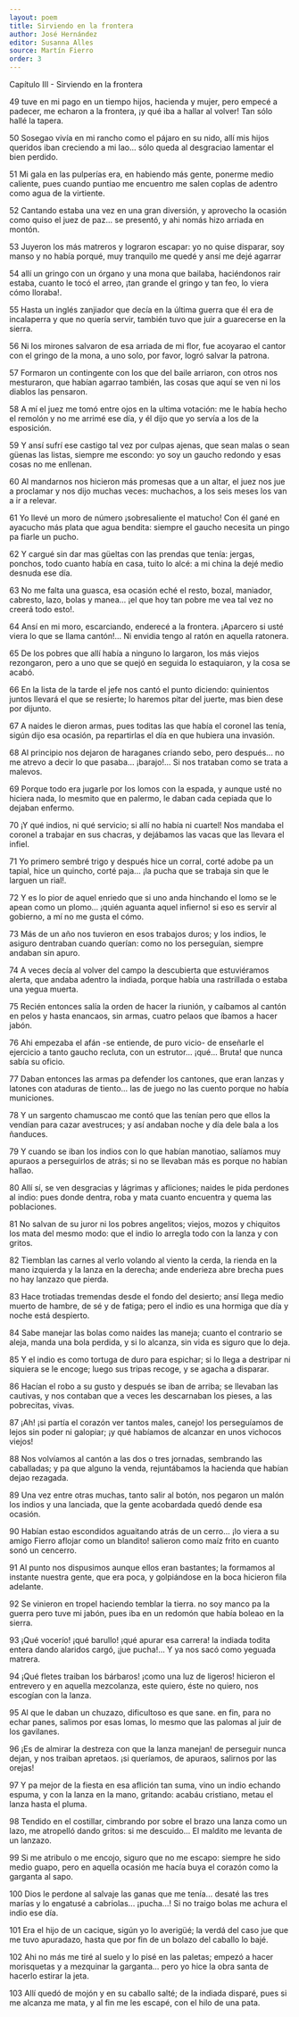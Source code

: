 ```yaml
---
layout: poem
title: Sirviendo en la frontera
author: José Hernández
editor: Susanna Alles
source: Martín Fierro
order: 3
---
```


Capítulo III - Sirviendo en la frontera

49
tuve en mi pago en un tiempo
hijos, hacienda y mujer,
pero empecé a padecer,
me echaron a la frontera,
¡y qué iba a hallar al volver!
Tan sólo hallé la tapera.

50
Sosegao vivía en mi rancho
como el pájaro en su nido,
allí mis hijos queridos
iban creciendo a mi lao...
sólo queda al desgraciao
lamentar el bien perdido.

51
Mi gala en las pulperías
era, en habiendo más gente,
ponerme medio caliente,
pues cuando puntiao me encuentro
me salen coplas de adentro
como agua de la virtiente.

52
Cantando estaba una vez
en una gran diversión,
y aprovecho la ocasión
como quiso el juez de paz...
se presentó, y ahi nomás
hizo arriada en montón.

53
Juyeron los más matreros
y lograron escapar:
yo no quise disparar,
soy manso y no había porqué,
muy tranquilo me quedé
y ansí me dejé agarrar

54
allí un gringo con un órgano
y una mona que bailaba,
haciéndonos rair estaba,
cuanto le tocó el arreo,
¡tan grande el gringo y tan feo,
lo viera cómo lloraba!.

55
Hasta un inglés zanjiador
que decía en la última guerra
que él era de incalaperra
y que no quería servir,
también tuvo que juir
a guarecerse en la sierra.

56
Ni los mirones salvaron
de esa arriada de mi flor,
fue acoyarao el cantor
con el gringo de la mona,
a uno solo, por favor,
logró salvar la patrona.

57
Formaron un contingente
con los que del baile arriaron,
con otros nos mesturaron,
que habían agarrao también,
las cosas que aquí se ven
ni los diablos las pensaron.

58
A mí el juez me tomó entre ojos
en la ultima votación:
me le había hecho el remolón
y no me arrimé ese día,
y él dijo que yo servía
a los de la esposición.

59
Y ansí sufrí ese castigo
tal vez por culpas ajenas,
que sean malas o sean güenas
las listas, siempre me escondo:
yo soy un gaucho redondo
y esas cosas no me enllenan.

60
Al mandarnos nos hicieron
más promesas que a un altar,
el juez nos jue a proclamar
y nos dijo muchas veces:
muchachos, a los seis meses
los van a ir a relevar.

61
Yo llevé un moro de número
¡sobresaliente el matucho!
Con él gané en ayacucho
más plata que agua bendita:
siempre el gaucho necesita
un pingo pa fiarle un pucho.

62
Y cargué sin dar mas güeltas
con las prendas que tenía:
jergas, ponchos, todo cuanto había
en casa, tuito lo alcé:
a mi china la dejé
medio desnuda ese día.

63
No me falta una guasca,
esa ocasión eché el resto,
bozal, maniador, cabresto,
lazo, bolas y manea...
¡el que hoy tan pobre me vea
tal vez no creerá todo esto!.

64
Ansí en mi moro, escarciando,
enderecé a la frontera.
¡Aparcero si usté viera
lo que se llama cantón!...
Ni envidia tengo al ratón
en aquella ratonera.

65
De los pobres que allí había
a ninguno lo largaron,
los más viejos rezongaron,
pero a uno que se quejó
en seguida lo estaquiaron,
y la cosa se acabó.

66
En la lista de la tarde
el jefe nos cantó el punto
diciendo: quinientos juntos
llevará el que se resierte;
lo haremos pitar del juerte,
mas bien dese por dijunto.

67
A naides le dieron armas,
pues toditas las que había
el coronel las tenía,
sigún dijo esa ocasión,
pa repartirlas el día
en que hubiera una invasión.

68
Al principio nos dejaron
de haraganes criando sebo,
pero después... no me atrevo
a decir lo que pasaba...
¡barajo!... Si nos trataban
como se trata a malevos.

69
Porque todo era jugarle
por los lomos con la espada,
y aunque usté no hiciera nada,
lo mesmito que en palermo,
le daban cada cepiada
que lo dejaban enfermo.

70
¡Y qué indios, ni qué servicio;
si allí no había ni cuartel!
Nos mandaba el coronel
a trabajar en sus chacras,
y dejábamos las vacas
que las llevara el infiel.

71
Yo primero sembré trigo
y después hice un corral,
corté adobe pa un tapial,
hice un quincho, corté paja...
¡la pucha que se trabaja
sin que le larguen un rial!.

72
Y es lo pior de aquel enriedo
que si uno anda hinchando el lomo
se le apean como un plomo...
¡quién aguanta aquel infierno!
si eso es servir al gobierno,
a mí no me gusta el cómo.

73
Más de un año nos tuvieron
en esos trabajos duros;
y los indios, le asiguro
dentraban cuando querían:
como no los perseguían,
siempre andaban sin apuro.

74
A veces decía al volver
del campo la descubierta
que estuviéramos alerta,
que andaba adentro la indiada,
porque había una rastrillada
o estaba una yegua muerta.

75
Recién entonces salía
la orden de hacer la riunión,
y caíbamos al cantón
en pelos y hasta enancaos,
sin armas, cuatro pelaos
que íbamos a hacer jabón.

76
Ahi empezaba el afán
-se entiende, de puro vicio-
de enseñarle el ejercicio
a tanto gaucho recluta,
con un estrutor... ¡qué... Bruta!
que nunca sabía su oficio.

77
Daban entonces las armas
pa defender los cantones,
que eran lanzas y latones
con ataduras de tiento...
las de juego no las cuento
porque no había municiones.

78
Y un sargento chamuscao
me contó que las tenían
pero que ellos la vendían
para cazar avestruces;
y así andaban noche y día
dele bala a los ñanduces.

79
Y cuando se iban los indios
con lo que habían manotiao,
salíamos muy apuraos
a perseguirlos de atrás;
si no se llevaban más
es porque no habían hallao.

80
Allí sí, se ven desgracias
y lágrimas y afliciones;
naides le pida perdones
al indio: pues donde dentra,
roba y mata cuanto encuentra
y quema las poblaciones.

81
No salvan de su juror
ni los pobres angelitos;
viejos, mozos y chiquitos
los mata del mesmo modo:
que el indio lo arregla todo
con la lanza y con gritos.

82
Tiemblan las carnes al verlo
volando al viento la cerda,
la rienda en la mano izquierda
y la lanza en la derecha;
ande enderieza abre brecha
pues no hay lanzazo que pierda.

83
Hace trotiadas tremendas
desde el fondo del desierto;
ansí llega medio muerto
de hambre, de sé y de fatiga;
pero el indio es una hormiga
que día y noche está despierto.

84
Sabe manejar las bolas
como naides las maneja;
cuanto el contrario se aleja,
manda una bola perdida,
y si lo alcanza, sin vida
es siguro que lo deja.

85
Y el indio es como tortuga
de duro para espichar;
si lo llega a destripar
ni siquiera se le encoge;
luego sus tripas recoge,
y se agacha a disparar.

86
Hacían el robo a su gusto
y después se iban de arriba;
se llevaban las cautivas,
y nos contaban que a veces
les descarnaban los pieses,
a las pobrecitas, vivas.

87
¡Ah! ¡si partía el corazón
ver tantos males, canejo!
los perseguíamos de lejos
sin poder ni galopiar;
¡y qué habíamos de alcanzar
en unos vichocos viejos!

88
Nos volvíamos al cantón
a las dos o tres jornadas,
sembrando las caballadas;
y pa que alguno la venda,
rejuntábamos la hacienda
que habían dejao rezagada.

89
Una vez entre otras muchas,
tanto salir al botón,
nos pegaron un malón
los indios y una lanciada,
que la gente acobardada
quedó dende esa ocasión.

90
Habían estao escondidos
aguaitando atrás de un cerro...
¡lo viera a su amigo Fierro
aflojar como un blandito!
salieron como maíz frito
en cuanto sonó un cencerro.

91
Al punto nos dispusimos
aunque ellos eran bastantes;
la formamos al instante
nuestra gente, que era poca,
y golpiándose en la boca
hicieron fila adelante.

92
Se vinieron en tropel
haciendo temblar la tierra.
no soy manco pa la guerra
pero tuve mi jabón,
pues iba en un redomón
que había boleao en la sierra.

93
¡Qué vocerío! ¡qué barullo!
¡qué apurar esa carrera!
la indiada todita entera
dando alaridos cargó,
¡jue pucha!... Y ya nos sacó
como yeguada matrera.

94
¡Qué fletes traiban los bárbaros!
¡como una luz de ligeros!
hicieron el entrevero
y en aquella mezcolanza,
este quiero, éste no quiero,
nos escogían con la lanza.

95
Al que le daban un chuzazo,
dificultoso es que sane.
en fin, para no echar panes,
salimos por esas lomas,
lo mesmo que las palomas
al juir de los gavilanes.

96
¡Es de almirar la destreza
con que la lanza manejan!
de perseguir nunca dejan,
y nos traiban apretaos.
¡si queríamos, de apuraos,
salirnos por las orejas!

97
Y pa mejor de la fiesta
en esa aflición tan suma,
vino un indio echando espuma,
y con la lanza en la mano,
gritando: acabáu cristiano,
metau el lanza hasta el pluma.

98
Tendido en el costillar,
cimbrando por sobre el brazo
una lanza como un lazo,
me atropelló dando gritos:
si me descuido... El maldito
me levanta de un lanzazo.

99
Si me atribulo o me encojo,
siguro que no me escapo:
siempre he sido medio guapo,
pero en aquella ocasión
me hacía buya el corazón
como la garganta al sapo.

100
Dios le perdone al salvaje
las ganas que me tenía...
desaté las tres marías
y lo engatusé a cabriolas...
¡pucha...! Si no traigo bolas
me achura el indio ese día.

101
Era el hijo de un cacique,
sigún yo lo averigüé;
la verdá del caso jue
que me tuvo apuradazo,
hasta que por fin de un bolazo
del caballo lo bajé.

102
Ahi no más me tiré al suelo
y lo pisé en las paletas;
empezó a hacer morisquetas
y a mezquinar la garganta...
pero yo hice la obra santa
de hacerlo estirar la jeta.

103
Allí quedó de mojón
y en su caballo salté;
de la indiada disparé,
pues si me alcanza me mata,
y al fin me les escapé,
con el hilo de una pata. 